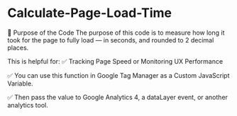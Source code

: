 # Calculate-Page-Load-Time
🎯 Purpose of the Code
The purpose of this code is to measure how long it took for the page to fully load — in seconds, and rounded to 2 decimal places.

This is helpful for:
✅ Tracking Page Speed or Monitoring UX Performance

✅ You can use this function in Google Tag Manager as a Custom JavaScript Variable.

✅ Then pass the value to Google Analytics 4, a dataLayer event, or another analytics tool.
